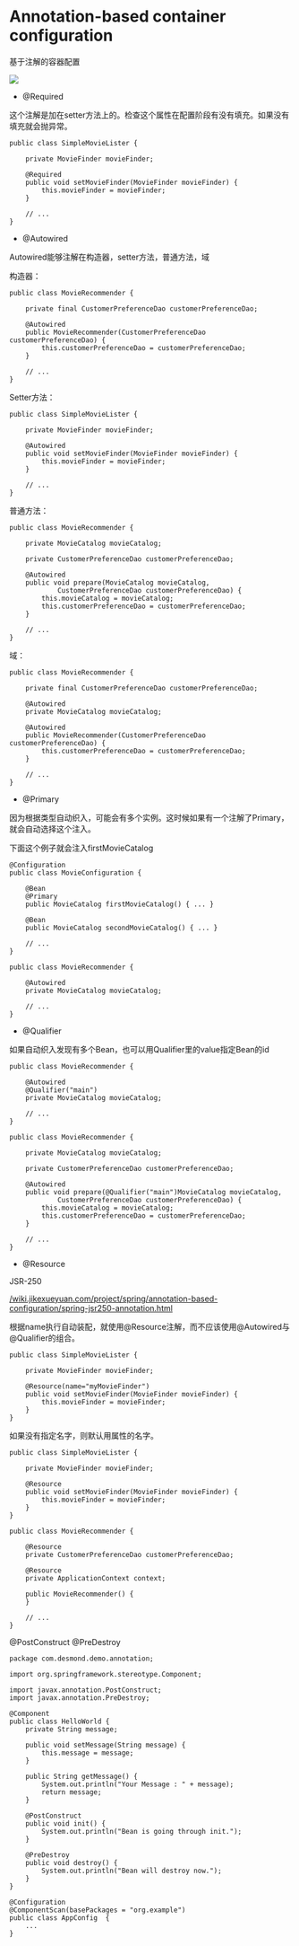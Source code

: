 # Annotation-based container configuration

基于注解的容器配置

![](../../.gitbook/assets/selection_011.png)

* @Required

这个注解是加在setter方法上的。检查这个属性在配置阶段有没有填充。如果没有填充就会抛异常。

```text
public class SimpleMovieLister {

    private MovieFinder movieFinder;

    @Required
    public void setMovieFinder(MovieFinder movieFinder) {
        this.movieFinder = movieFinder;
    }

    // ...
}
```

* @Autowired

Autowired能够注解在构造器，setter方法，普通方法，域

构造器：

```text
public class MovieRecommender {

    private final CustomerPreferenceDao customerPreferenceDao;

    @Autowired
    public MovieRecommender(CustomerPreferenceDao customerPreferenceDao) {
        this.customerPreferenceDao = customerPreferenceDao;
    }

    // ...
}
```

Setter方法：

```text
public class SimpleMovieLister {

    private MovieFinder movieFinder;

    @Autowired
    public void setMovieFinder(MovieFinder movieFinder) {
        this.movieFinder = movieFinder;
    }

    // ...
}
```

普通方法：

```text
public class MovieRecommender {

    private MovieCatalog movieCatalog;

    private CustomerPreferenceDao customerPreferenceDao;

    @Autowired
    public void prepare(MovieCatalog movieCatalog,
            CustomerPreferenceDao customerPreferenceDao) {
        this.movieCatalog = movieCatalog;
        this.customerPreferenceDao = customerPreferenceDao;
    }

    // ...
}
```

域：

```text
public class MovieRecommender {

    private final CustomerPreferenceDao customerPreferenceDao;

    @Autowired
    private MovieCatalog movieCatalog;

    @Autowired
    public MovieRecommender(CustomerPreferenceDao customerPreferenceDao) {
        this.customerPreferenceDao = customerPreferenceDao;
    }

    // ...
}
```

* @Primary

因为根据类型自动织入，可能会有多个实例。这时候如果有一个注解了Primary，就会自动选择这个注入。

下面这个例子就会注入firstMovieCatalog

```text
@Configuration
public class MovieConfiguration {

    @Bean
    @Primary
    public MovieCatalog firstMovieCatalog() { ... }

    @Bean
    public MovieCatalog secondMovieCatalog() { ... }

    // ...
}
```

```text
public class MovieRecommender {

    @Autowired
    private MovieCatalog movieCatalog;

    // ...
}
```

* @Qualifier

如果自动织入发现有多个Bean，也可以用Qualifier里的value指定Bean的id

```text
public class MovieRecommender {

    @Autowired
    @Qualifier("main")
    private MovieCatalog movieCatalog;

    // ...
}
```

```text
public class MovieRecommender {

    private MovieCatalog movieCatalog;

    private CustomerPreferenceDao customerPreferenceDao;

    @Autowired
    public void prepare(@Qualifier("main")MovieCatalog movieCatalog,
            CustomerPreferenceDao customerPreferenceDao) {
        this.movieCatalog = movieCatalog;
        this.customerPreferenceDao = customerPreferenceDao;
    }

    // ...
}
```

* @Resource

JSR-250

[/wiki.jikexueyuan.com/project/spring/annotation-based-configuration/spring-jsr250-annotation.html](https://github.com/lozvx/lozvx-book/tree/d8fcb28607b2fe17707d1cc1946caf37bd1ccf5f/wiki.jikexueyuan.com/project/spring/annotation-based-configuration/spring-jsr250-annotation.html)

根据name执行自动装配，就使用@Resource注解，而不应该使用@Autowired与@Qualifier的组合。

```text
public class SimpleMovieLister {

    private MovieFinder movieFinder;

    @Resource(name="myMovieFinder")
    public void setMovieFinder(MovieFinder movieFinder) {
        this.movieFinder = movieFinder;
    }
}
```

如果没有指定名字，则默认用属性的名字。

```text
public class SimpleMovieLister {

    private MovieFinder movieFinder;

    @Resource
    public void setMovieFinder(MovieFinder movieFinder) {
        this.movieFinder = movieFinder;
    }
}
```

```text
public class MovieRecommender {

    @Resource
    private CustomerPreferenceDao customerPreferenceDao;

    @Resource
    private ApplicationContext context;

    public MovieRecommender() {
    }

    // ...
}
```

@PostConstruct @PreDestroy

```text
package com.desmond.demo.annotation;

import org.springframework.stereotype.Component;

import javax.annotation.PostConstruct;
import javax.annotation.PreDestroy;

@Component
public class HelloWorld {
    private String message;

    public void setMessage(String message) {
        this.message = message;
    }

    public String getMessage() {
        System.out.println("Your Message : " + message);
        return message;
    }

    @PostConstruct
    public void init() {
        System.out.println("Bean is going through init.");
    }

    @PreDestroy
    public void destroy() {
        System.out.println("Bean will destroy now.");
    }
}
```

```text
@Configuration
@ComponentScan(basePackages = "org.example")
public class AppConfig  {
    ...
}
```

